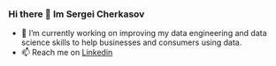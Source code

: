 ### Hi there 👋 Im Sergei Cherkasov
- 🔭 I’m currently working on improving my data engineering and data science skills to help businesses and consumers using data.
- 📫 Reach me on [Linkedin](https://linkedin.com/in/srjchsv)
